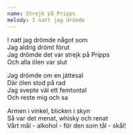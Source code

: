 ```yaml
---
name: Strejk på Pripps
melody: I natt jag drömde
---
```


I natt jag drömde något som  
Jag aldrig drömt förut  
Jag drömde det var strejk på Pripps  
Och alla ölen var slut

Jag drömde om en jättesal  
Där ölen stod på rad  
Jag svepte väl ett femtontal  
Och reste mig och sa

Armen i vinkel, blicken i skyn  
Så var det menat, whisky och renat  
Vårt mål - alkohol - för den som tål - skål!
